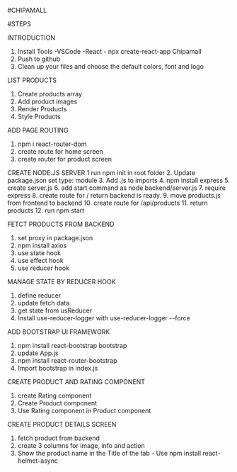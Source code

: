 #CHIPAMALL

#STEPS

INTRODUCTION

1. Install Tools
   -VSCode
   -React - npx create-react-app Chipamall
2. Push to github
3. Clean up your files and choose the default colors, font and logo

LIST PRODUCTS

1. Create products array
2. Add product images
3. Render Products
4. Style Products

ADD PAGE ROUTING

1. npm i react-router-dom
2. create route for home screen
3. create router for product screen

CREATE NODE.JS SERVER
1 run npm init in root folder 2. Update package.json set type: module 3. Add .js to imports 4. npm install express 5. create server.js 6. add start command as node backend/server.js 7. require express 8. create route for / return backend is ready. 9. move products.js from frontend to backend 10. create route for /api/products 11. return products 12. run npm start

FETCT PRODUCTS FROM BACKEND

1. set proxy in package.json
2. npm install axios
3. use state hook
4. use effect hook
5. use reducer hook

MANAGE STATE BY REDUCER HOOK

1. define reducer
2. update fetch data
3. get state from usReducer
4. Install use-reducer-logger with use-reducer-logger --force

ADD BOOTSTRAP UI FRAMEWORK

1. npm install react-bootstrap bootstrap
2. update App.js
3. npm install react-router-bootstrap
4. Import bootstrap in index.js

CREATE PRODUCT AND RATING COMPONENT

1. create Rating component
2. Create Product component
3. Use Rating component in Product component

CREATE PRODUCT DETAILS SCREEN

1. fetch product from backend
2. create 3 columns for image, info and action
3. Show the product name in the Title of the tab - Use npm install react-helmet-async
